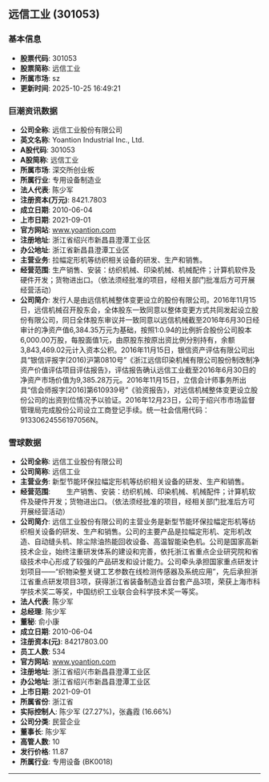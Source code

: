 ## 远信工业 (301053)

### 基本信息

- **股票代码**: 301053
- **股票简称**: 远信工业
- **所属市场**: sz
- **更新时间**: 2025-10-25 16:49:21

### 巨潮资讯数据

- **公司全称**: 远信工业股份有限公司
- **英文名称**: Yoantion Industrial Inc., Ltd.
- **A股代码**: 301053
- **A股简称**: 远信工业
- **所属市场**: 深交所创业板
- **所属行业**: 专用设备制造业
- **法人代表**: 陈少军
- **注册资本(万元)**: 8421.7803
- **成立日期**: 2010-06-04
- **上市日期**: 2021-09-01
- **官方网站**: www.yoantion.com
- **注册地址**: 浙江省绍兴市新昌县澄潭工业区
- **办公地址**: 浙江省新昌县澄潭工业区
- **主营业务**: 拉幅定形机等纺织相关设备的研发、生产和销售。
- **经营范围**: 生产销售、安装：纺织机械、印染机械、机械配件；计算机软件及硬件开发；货物进出口。（依法须经批准的项目，经相关部门批准后方可开展经营活动）
- **公司简介**: 发行人是由远信机械整体变更设立的股份有限公司。2016年11月15日，远信机械召开股东会，全体股东一致同意以整体变更方式共同发起设立股份有限公司，同日全体股东审议并一致同意以远信机械截至2016年6月30日经审计的净资产值6,384.35万元为基础，按照1:0.94的比例折合股份公司股本6,000.00万股，每股面值1元，由原股东按原出资比例分别持有，余额3,843,469.02元计入资本公积。2016年11月15日，银信资产评估有限公司出具“银信评报字(2016)沪第0810号”《浙江远信印染机械有限公司股份制改制净资产价值评估项目评估报告》，评估报告确认远信工业截至2016年6月30日的净资产市场价值为9,385.28万元。2016年11月15日，立信会计师事务所出具“信会师报字[2016]第610939号”《验资报告》，对远信机械整体变更设立股份公司的出资到位情况予以验证。2016年12月23日，公司于绍兴市市场监督管理局完成股份公司设立工商登记手续。统一社会信用代码：91330624556197056N。

### 雪球数据

- **公司全称**: 远信工业股份有限公司
- **公司简称**: 远信工业
- **主营业务**: 新型节能环保拉幅定形机等纺织相关设备的研发、生产和销售。
- **经营范围**: 　　生产销售、安装：纺织机械、印染机械、机械配件；计算机软件及硬件开发；货物进出口。（依法须经批准的项目，经相关部门批准后方可开展经营活动）
- **公司简介**: 远信工业股份有限公司的主营业务是新型节能环保拉幅定形机等纺织相关设备的研发、生产和销售。公司的主要产品是拉幅定形机、定形机改造、自动缝头机、除尘除油热能回收设备、高温智能染色机。公司是国家高新技术企业，始终注重研发体系的建设和完善，依托浙江省重点企业研究院和省级技术中心形成了较强的产品研发和设计能力。公司牵头承担国家重点研发计划项目——“织物染整关键工艺参数在线检测传感器及系统应用”，先后承担浙江省重点研发项目3项，获得浙江省装备制造业首台套产品3项，荣获上海市科学技术奖二等奖，中国纺织工业联合会科学技术奖一等奖。
- **法人代表**: 陈少军
- **总经理**: 陈少军
- **董秘**: 俞小康
- **成立日期**: 2010-06-04
- **注册资本(元)**: 84217803.00
- **员工人数**: 534
- **官方网站**: www.yoantion.com
- **注册地址**: 浙江省绍兴市新昌县澄潭工业区
- **办公地址**: 浙江省绍兴市新昌县澄潭工业区
- **上市日期**: 2021-09-01
- **所属省份**: 浙江省
- **实际控制人**: 陈少军 (27.27%)，张鑫霞 (16.66%)
- **公司分类**: 民营企业
- **董事长**: 陈少军
- **高管人数**: 10
- **发行价格**: 11.87
- **所属行业**: 专用设备 (BK0018)

---